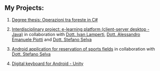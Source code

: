 ## My Projects:

1. [Degree thesis: Operazioni tra foreste in C#](https://github.com/andreabodo/Operations-Between-Forests)

2. [Interdisciplinary project: e-learning platform (client-server desktop - Java)](https://gitlab.com/andreabodo/ProgettoSeatIn) in collaboration with [Dott. Ivan Lamperti](https://www.linkedin.com/in/ivan-lamperti-0118a3106/), [Dott. Alessandro Emanuele Piotti](https://www.linkedin.com/in/aepiotti/) and [Dott. Stefano Selva](https://www.linkedin.com/in/stefano-selva-6ab880171/)
3. [Android application for reservation of sports fields](https://gitlab.com/andreabodo/iSport) in collaboration with [Dott. Stefano Selva](https://www.linkedin.com/in/stefano-selva-6ab880171/)
4. [Digital keyboard for Android - Unity](https://github.com/andreabodo/DigitalKeyboard)



